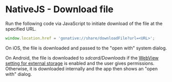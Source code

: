 # NativeJS - Download file

Run the following code via JavaScript to initiate download of the file at the specified URL.

```javascript
window.location.href = 'gonative://share/downloadFile?url=<URL>'; 
```

On iOS, the file is downloaded and passed to the "open with" system dialog.

On Android, the file is downloaded to _sdcard/Downloads_ if the [WebView setting for external storage](../webview-settings/android-webview-permissions.md) is enabled and the user gives permissions. Otherwise, it is downloaded internally and the app then shows an "open with" dialog.

